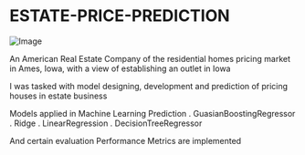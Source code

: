 # ESTATE-PRICE-PREDICTION

![Image](https://th.bing.com/th?id=OIP.o37w5uMz71CYpIU94NtriAHaHa&w=250&h=250&c=8&rs=1&qlt=90&o=6&dpr=1.1&pid=3.1&rm=2)


An American Real Estate Company of the residential homes pricing market in Ames, Iowa, with a view of establishing an outlet in Iowa

I was tasked with model designing, development and prediction of pricing houses in estate business

Models applied in Machine Learning Prediction 
. GuasianBoostingRegressor
. Ridge
. LinearRegression
. DecisionTreeRegressor

And certain evaluation Performance Metrics are implemented
